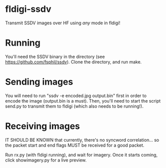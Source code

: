 # fldigi-ssdv

Transmit SSDV images over HF using *any* mode in fldigi!

# Running
You'll need the SSDV binary in the directory (see https://github.com/fsphil/ssdv). Clone the directory, and run make. 

# Sending images

You will need to run "ssdv -e encoded.jpg output.bin" first in order to encode the image (output.bin is a must). Then, you'll need to start the script send.py to transmit them to fldigi (which also needs to be running!). 

# Receiving images

IT SHOULD BE KNOWN that currently, there's no syncword correlation... so the packet start and end flags MUST be received for a good packet. 

Run rx.py (with fldigi running), and wait for imagery. Once it starts coming, click showimagery.py for a live preview. 

